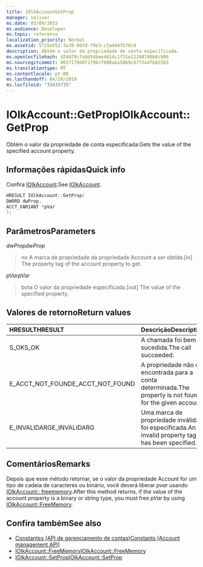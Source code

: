 ```yaml
---
title: IOlkAccountGetProp
manager: soliver
ms.date: 03/09/2015
ms.audience: Developer
ms.topic: reference
localization_priority: Normal
ms.assetid: 5725eb52-3a78-897d-f9e3-c5a494fb78c0
description: Obtém o valor da propriedade de conta especificada.
ms.openlocfilehash: d24df8cfa9d54bee4614c1f31e12268748b8c986
ms.sourcegitcommit: 8657170d071f9bcf680aba50b9c07f2a4fb82283
ms.translationtype: MT
ms.contentlocale: pt-BR
ms.lasthandoff: 04/28/2019
ms.locfileid: "33433735"
---
```

# <a name="iolkaccountgetprop"></a><span data-ttu-id="6744a-103">IOlkAccount::GetProp</span><span class="sxs-lookup"><span data-stu-id="6744a-103">IOlkAccount::GetProp</span></span>

<span data-ttu-id="6744a-104">Obtém o valor da propriedade de conta especificada.</span><span class="sxs-lookup"><span data-stu-id="6744a-104">Gets the value of the specified account property.</span></span>
  
## <a name="quick-info"></a><span data-ttu-id="6744a-105">Informações rápidas</span><span class="sxs-lookup"><span data-stu-id="6744a-105">Quick info</span></span>

<span data-ttu-id="6744a-106">Confira [IOlkAccount](iolkaccount.md).</span><span class="sxs-lookup"><span data-stu-id="6744a-106">See [IOlkAccount](iolkaccount.md).</span></span>
  
```cpp
HRESULT IOlkAccount::GetProp(  
DWORD dwProp, 
ACCT_VARIANT *pVar 
);
```

## <a name="parameters"></a><span data-ttu-id="6744a-107">Parâmetros</span><span class="sxs-lookup"><span data-stu-id="6744a-107">Parameters</span></span>

<span data-ttu-id="6744a-108">_dwProp_</span><span class="sxs-lookup"><span data-stu-id="6744a-108">_dwProp_</span></span>
  
> <span data-ttu-id="6744a-109">no A marca de propriedade da propriedade Account a ser obtida.</span><span class="sxs-lookup"><span data-stu-id="6744a-109">[in] The property tag of the account property to get.</span></span>
    
<span data-ttu-id="6744a-110">_pVar_</span><span class="sxs-lookup"><span data-stu-id="6744a-110">_pVar_</span></span>
  
> <span data-ttu-id="6744a-111">bota O valor da propriedade especificada.</span><span class="sxs-lookup"><span data-stu-id="6744a-111">[out] The value of the specified property.</span></span>
    
## <a name="return-values"></a><span data-ttu-id="6744a-112">Valores de retorno</span><span class="sxs-lookup"><span data-stu-id="6744a-112">Return values</span></span>

|<span data-ttu-id="6744a-113">**HRESULT**</span><span class="sxs-lookup"><span data-stu-id="6744a-113">**HRESULT**</span></span>|<span data-ttu-id="6744a-114">**Descrição**</span><span class="sxs-lookup"><span data-stu-id="6744a-114">**Description**</span></span>|
|:-----|:-----|
|<span data-ttu-id="6744a-115">S_OK</span><span class="sxs-lookup"><span data-stu-id="6744a-115">S_OK</span></span>  <br/> |<span data-ttu-id="6744a-116">A chamada foi bem-sucedida.</span><span class="sxs-lookup"><span data-stu-id="6744a-116">The call succeeded.</span></span>  <br/> |
|<span data-ttu-id="6744a-117">E_ACCT_NOT_FOUND</span><span class="sxs-lookup"><span data-stu-id="6744a-117">E_ACCT_NOT_FOUND</span></span>  <br/> |<span data-ttu-id="6744a-118">A propriedade não é encontrada para a conta determinada.</span><span class="sxs-lookup"><span data-stu-id="6744a-118">The property is not found for the given account.</span></span>  <br/> |
|<span data-ttu-id="6744a-119">E_INVALIDARG</span><span class="sxs-lookup"><span data-stu-id="6744a-119">E_INVALIDARG</span></span>  <br/> |<span data-ttu-id="6744a-120">Uma marca de propriedade inválida foi especificada.</span><span class="sxs-lookup"><span data-stu-id="6744a-120">An invalid property tag has been specified.</span></span>  <br/> |
   
## <a name="remarks"></a><span data-ttu-id="6744a-121">Comentários</span><span class="sxs-lookup"><span data-stu-id="6744a-121">Remarks</span></span>

<span data-ttu-id="6744a-122">Depois que esse método retornar, se o valor da propriedade Account for um tipo de cadeia de caracteres ou binário, você deverá liberar *pvar* usando [IOlkAccount:: freememory](iolkaccount-freememory.md).</span><span class="sxs-lookup"><span data-stu-id="6744a-122">After this method returns, if the value of the account property is a binary or string type, you must free  *pVar*  by using [IOlkAccount::FreeMemory](iolkaccount-freememory.md).</span></span>
  
## <a name="see-also"></a><span data-ttu-id="6744a-123">Confira também</span><span class="sxs-lookup"><span data-stu-id="6744a-123">See also</span></span>

- [<span data-ttu-id="6744a-124">Constantes (API de gerenciamento de contas)</span><span class="sxs-lookup"><span data-stu-id="6744a-124">Constants (Account management API)</span></span>](constants-account-management-api.md) 
- [<span data-ttu-id="6744a-125">IOlkAccount::FreeMemory</span><span class="sxs-lookup"><span data-stu-id="6744a-125">IOlkAccount::FreeMemory</span></span>](iolkaccount-freememory.md)  
- [<span data-ttu-id="6744a-126">IOlkAccount::SetProp</span><span class="sxs-lookup"><span data-stu-id="6744a-126">IOlkAccount::SetProp</span></span>](iolkaccount-setprop.md)

